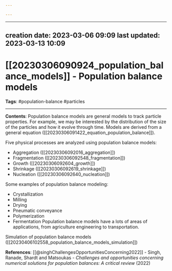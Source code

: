 ```yaml
---

---
```


---
creation date: 2023-03-06 09:09
last updated: 2023-03-13 10:09
---
# [[20230306090924_population_balance_models]] - Population balance models

__Tags__: #population-balance #particles

---
__Contents__: Population balance models are general models to track particle properties. For example, we may be interested by the distribution of the size of the particles and how it evolve through time. Models are derived from a general equation ([[20230306091422_equation_population_balance]]).

Five physical processes are analyzed using population balance models:
* Aggregation ([[20230306092016_aggregation]])
* Fragmentation ([[20230306092548_fragmentation]])
* Growth ([[20230306092604_growth]])
* Shrinkage ([[20230306092619_shrinkage]])
* Nucleation ([[20230306092640_nucleation]])

Some examples of population balance modeling:
* Crystallization
* Milling
* Drying
* Pneumatic conveyance
* Polymerization
* Fermentation
Population balance models have a lots of areas of applications, from agriculture engineering to transportation.

Simulation of population balance models ([[20230406102558_population_balance_models_simulation]])

__References__:
[[@singhChallengesOpportunitiesConcerning2022]] - Singh, Ranade, Shardt and Matsoukas - _Challenges and opportunities concerning numerical solutions for population balances: A critical review_ (2022)
 